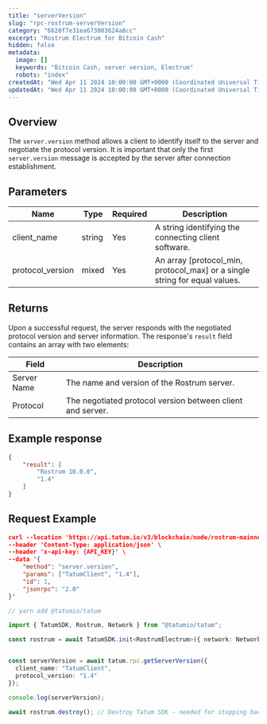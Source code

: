 ```yaml
---
title: "serverVersion"
slug: "rpc-rostrum-serverVersion"
category: "6620f7e31ea673003624a8cc"
excerpt: "Rostrum Electrum for Bitcoin Cash"
hidden: false
metadata:
  image: []
  keywords: "Bitcoin Cash, server version, Electrum"
  robots: "index"
createdAt: "Wed Apr 11 2024 10:00:00 GMT+0000 (Coordinated Universal Time)"
updatedAt: "Wed Apr 11 2024 10:00:00 GMT+0000 (Coordinated Universal Time)"
---
```


## Overview

The `server.version` method allows a client to identify itself to the server and negotiate the protocol version. It is important that only the first `server.version` message is accepted by the server after connection establishment.

## Parameters

| Name              | Type   | Required | Description                                                                 |
| ----------------- | ------ | -------- | --------------------------------------------------------------------------- |
| client_name       | string | Yes      | A string identifying the connecting client software.                        |
| protocol_version  | mixed  | Yes      | An array [protocol_min, protocol_max] or a single string for equal values.  |

## Returns

Upon a successful request, the server responds with the negotiated protocol version and server information. The response's `result` field contains an array with two elements:

| Field       | Description                                           |
| ----------- | ----------------------------------------------------- |
| Server Name | The name and version of the Rostrum server.           |
| Protocol    | The negotiated protocol version between client and server. |

## Example response

```json
{
    "result": [
        "Rostrum 10.0.0",
        "1.4"
    ]
}
```
## Request Example

```json cURL
curl --location 'https://api.tatum.io/v3/blockchain/node/rostrum-mainnet/' \
--header 'Content-Type: application/json' \
--header 'x-api-key: {API_KEY}' \
--data '{
    "method": "server.version",
    "params": ["TatumClient", "1.4"],
    "id": 1,
    "jsonrpc": "2.0"
}'
```
```typescript
// yarn add @tatumio/tatum

import { TatumSDK, Rostrum, Network } from "@tatumio/tatum";

const rostrum = await TatumSDK.init<RostrumElectrum>({ network: Network.ROSTRUM_MAINNET });


const serverVersion = await tatum.rpc.getServerVersion({
  client_name: "TatumClient",
  protocol_version: "1.4"
});

console.log(serverVersion);

await rostrum.destroy(); // Destroy Tatum SDK - needed for stopping background jobs

```

